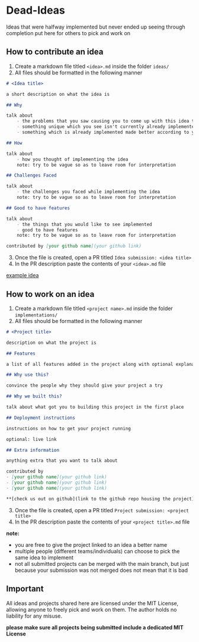 # Dead-Ideas

Ideas that were halfway implemented but never ended up seeing through completion put here for others to pick and work on

## How to contribute an idea

1. Create a markdown file titled `<idea>.md` inside the folder `ideas/`
2. All files should be formatted in the following manner 

```md 
# <Idea title>

a short description on what the idea is 

## Why

talk about 
    - the problems that you saw causing you to come up with this idea to solve it 
    - something unique which you see isn't currently already implemented
    - something which is already implemented made better according to you

## How 

talk about 
    - how you thought of implementing the idea
    note: try to be vague so as to leave room for interpretation

## Challenges Faced

talk about 
    - the challenges you faced while implementing the idea
    note: try to be vague so as to leave room for interpretation

## Good to have features

talk about 
    - the things that you would like to see implemented
    - good to have features
    note: try to be vague so as to leave room for interpretation

contributed by [your github name](your github link)
```
3. Once the file is created, open a PR titled `Idea submission: <idea title>`
4. In the PR description paste the contents of your `<idea>.md` file

[example idea](https://github.com/Builders-Hut/Dead-Ideas/blob/main/ideas/codeswipe.md)

## How to work on an idea

1. Create a markdown file titled `<project name>.md` inside the folder `implementations/`
2. All files should be formatted in the following manner 

```md
# <Project title>

description on what the project is

## Features

a list of all features added in the project along with optional explanation text

## Why use this?

convince the people why they should give your project a try

## Why we built this?

talk about what got you to building this project in the first place

## Deployment instructions

instructions on how to get your project running 

optional: live link

## Extra information 

anything extra that you want to talk about

contributed by
- [your github name](your github link)
- [your github name](your github link)
- [your github name](your github link)

**[check us out on github](link to the github repo housing the project)**
```

3. Once the file is created, open a PR titled `Project submission: <project title>`
4. In the PR description paste the contents of your `<project title>.md` file

**note:** 
- you are free to give the project linked to an idea a better name
- multiple people (different teams/individuals) can choose to pick the same idea to implement
- not all submitted projects can be merged with the main branch, but just because your submission was not merged does not mean that it is bad

## Important

All ideas and projects shared here are licensed under the MIT License, allowing anyone to freely pick and work on them. The author holds no liability for any misuse.

**please make sure all projects being submitted include a dedicated MIT License**

